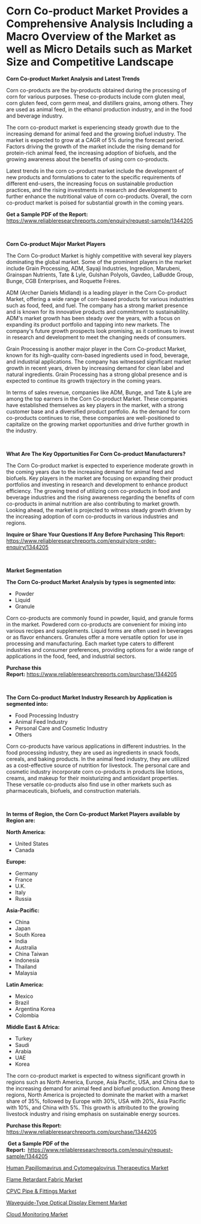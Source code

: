 <p><h1>Corn Co-product Market Provides a Comprehensive Analysis Including a Macro Overview of the Market as well as Micro Details such as Market Size and Competitive Landscape</h1></p><p><strong>Corn Co-product Market Analysis and Latest Trends</strong></p>
<p><p>Corn co-products are the by-products obtained during the processing of corn for various purposes. These co-products include corn gluten meal, corn gluten feed, corn germ meal, and distillers grains, among others. They are used as animal feed, in the ethanol production industry, and in the food and beverage industry.</p><p>The corn co-product market is experiencing steady growth due to the increasing demand for animal feed and the growing biofuel industry. The market is expected to grow at a CAGR of 5% during the forecast period. Factors driving the growth of the market include the rising demand for protein-rich animal feed, the increasing adoption of biofuels, and the growing awareness about the benefits of using corn co-products.</p><p>Latest trends in the corn co-product market include the development of new products and formulations to cater to the specific requirements of different end-users, the increasing focus on sustainable production practices, and the rising investments in research and development to further enhance the nutritional value of corn co-products. Overall, the corn co-product market is poised for substantial growth in the coming years.</p></p>
<p><strong>Get a Sample PDF of the Report:&nbsp;</strong> <a href="https://www.reliableresearchreports.com/enquiry/request-sample/1344205">https://www.reliableresearchreports.com/enquiry/request-sample/1344205</a></p>
<p>&nbsp;</p>
<p><strong>Corn Co-product Major Market Players</strong></p>
<p><p>The Corn Co-product Market is highly competitive with several key players dominating the global market. Some of the prominent players in the market include Grain Processing, ADM, Sayaji Industries, Ingredion, Marubeni, Grainspan Nutrients, Tate & Lyle, Gulshan Polyols, Gavdeo, LaBudde Group, Bunge, CGB Enterprises, and Roquette Frères.</p><p>ADM (Archer Daniels Midland) is a leading player in the Corn Co-product Market, offering a wide range of corn-based products for various industries such as food, feed, and fuel. The company has a strong market presence and is known for its innovative products and commitment to sustainability. ADM's market growth has been steady over the years, with a focus on expanding its product portfolio and tapping into new markets. The company's future growth prospects look promising, as it continues to invest in research and development to meet the changing needs of consumers.</p><p>Grain Processing is another major player in the Corn Co-product Market, known for its high-quality corn-based ingredients used in food, beverage, and industrial applications. The company has witnessed significant market growth in recent years, driven by increasing demand for clean label and natural ingredients. Grain Processing has a strong global presence and is expected to continue its growth trajectory in the coming years.</p><p>In terms of sales revenue, companies like ADM, Bunge, and Tate & Lyle are among the top earners in the Corn Co-product Market. These companies have established themselves as key players in the market, with a strong customer base and a diversified product portfolio. As the demand for corn co-products continues to rise, these companies are well-positioned to capitalize on the growing market opportunities and drive further growth in the industry.</p></p>
<p>&nbsp;</p>
<p><strong>What Are The Key Opportunities For Corn Co-product Manufacturers?</strong></p>
<p><p>The Corn Co-product market is expected to experience moderate growth in the coming years due to the increasing demand for animal feed and biofuels. Key players in the market are focusing on expanding their product portfolios and investing in research and development to enhance product efficiency. The growing trend of utilizing corn co-products in food and beverage industries and the rising awareness regarding the benefits of corn co-products in animal nutrition are also contributing to market growth. Looking ahead, the market is projected to witness steady growth driven by the increasing adoption of corn co-products in various industries and regions.</p></p>
<p><strong>Inquire or Share Your Questions If Any Before Purchasing This Report:</strong> <a href="https://www.reliableresearchreports.com/enquiry/pre-order-enquiry/1344205">https://www.reliableresearchreports.com/enquiry/pre-order-enquiry/1344205</a></p>
<p>&nbsp;</p>
<p><strong>Market Segmentation</strong></p>
<p><strong>The Corn Co-product Market Analysis by types is segmented into:</strong></p>
<p><ul><li>Powder</li><li>Liquid</li><li>Granule</li></ul></p>
<p><p>Corn co-products are commonly found in powder, liquid, and granule forms in the market. Powdered corn co-products are convenient for mixing into various recipes and supplements. Liquid forms are often used in beverages or as flavor enhancers. Granules offer a more versatile option for use in processing and manufacturing. Each market type caters to different industries and consumer preferences, providing options for a wide range of applications in the food, feed, and industrial sectors.</p></p>
<p><strong>Purchase this Report:&nbsp;</strong><a href="https://www.reliableresearchreports.com/purchase/1344205">https://www.reliableresearchreports.com/purchase/1344205</a></p>
<p>&nbsp;</p>
<p><strong>The Corn Co-product Market Industry Research by Application is segmented into:</strong></p>
<p><ul><li>Food Processing Industry</li><li>Animal Feed Industry</li><li>Personal Care and Cosmetic Industry</li><li>Others</li></ul></p>
<p><p>Corn co-products have various applications in different industries. In the food processing industry, they are used as ingredients in snack foods, cereals, and baking products. In the animal feed industry, they are utilized as a cost-effective source of nutrition for livestock. The personal care and cosmetic industry incorporate corn co-products in products like lotions, creams, and makeup for their moisturizing and antioxidant properties. These versatile co-products also find use in other markets such as pharmaceuticals, biofuels, and construction materials.</p></p>
<p>&nbsp;</p>
<p><strong>In terms of Region, the Corn Co-product Market Players available by Region are:</strong></p>
<p>
    <p> <strong> North America: </strong>
        <ul>
            <li>United States</li>
            <li>Canada</li>
        </ul>
        </p> 
    <p> <strong> Europe: </strong>
        <ul>
            <li>Germany</li>
            <li>France</li>
            <li>U.K.</li>
            <li>Italy</li>
            <li>Russia</li>
        </ul>
        </p> 
    <p> <strong> Asia-Pacific: </strong>
        <ul>
            <li>China</li>
            <li>Japan</li>
            <li>South Korea</li>
            <li>India</li>
            <li>Australia</li>
            <li>China Taiwan</li>
            <li>Indonesia</li>
            <li>Thailand</li>
            <li>Malaysia</li>
        </ul>
        </p> 
    <p> <strong> Latin America: </strong>
        <ul>
            <li>Mexico</li>
            <li>Brazil</li>
            <li>Argentina Korea</li>
            <li>Colombia</li>
        </ul>
        </p> 
    <p> <strong> Middle East & Africa: </strong>
        <ul>
            <li>Turkey</li>
            <li>Saudi</li>
            <li>Arabia</li>
            <li>UAE</li>
            <li>Korea</li>
        </ul>
    </p>
    </p>
<p><p>The corn co-product market is expected to witness significant growth in regions such as North America, Europe, Asia Pacific, USA, and China due to the increasing demand for animal feed and biofuel production. Among these regions, North America is projected to dominate the market with a market share of 35%, followed by Europe with 30%, USA with 20%, Asia Pacific with 10%, and China with 5%. This growth is attributed to the growing livestock industry and rising emphasis on sustainable energy sources.</p></p>
<p><strong>Purchase this Report: </strong><a href="https://www.reliableresearchreports.com/purchase/1344205">https://www.reliableresearchreports.com/purchase/1344205</a></p>
<p>&nbsp;<strong>Get a Sample PDF of the Report:&nbsp;&nbsp;</strong><a href="https://www.reliableresearchreports.com/enquiry/request-sample/1344205">https://www.reliableresearchreports.com/enquiry/request-sample/1344205</a></p>
<p><strong></strong></p>
<p><p><a href="https://issuu.com/reportprime-2/docs/human-papillomavirus-and-cytomegalovirus-therapeut">Human Papillomavirus and Cytomegalovirus Therapeutics Market</a></p><p><a href="https://medium.com/@boydsmitham726/flame-retardant-fabric-market-exploring-market-share-market-trends-and-future-growth-503ecd5a90ef">Flame Retardant Fabric Market</a></p><p><a href="https://medium.com/@boydsmitham726/cpvc-pipe-amp-fittings-market-furnishes-information-on-market-share-market-trends-and-market-f3bb62b4935d">CPVC Pipe & Fittings Market</a></p><p><a href="https://issuu.com/reportprime-2/docs/waveguide-type-optical-display-element-market-size">Waveguide-Type Optical Display Element Market</a></p><p><a href="https://medium.com/@vallieemard78/analyzing-cloud-monitoring-market-global-industry-perspective-and-forecast-2024-to-2031-993f52d2efb7">Cloud Monitoring Market</a></p></p>